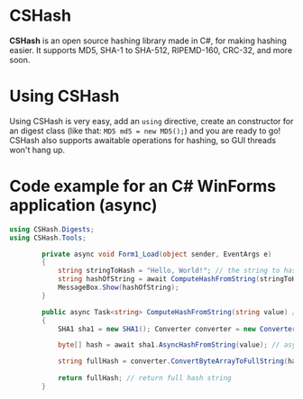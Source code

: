 # CSHash
**CSHash** is an open source hashing library made in C#, for making hashing easier. It supports MD5, SHA-1 to SHA-512, RIPEMD-160, CRC-32, and more soon.

# Using CSHash
Using CSHash is very easy, add an ```using``` directive, create an constructor for an digest class (like that: ```MD5 md5 = new MD5();```) and you are ready to go! CSHash also supports awaitable operations for hashing, so GUI threads won't hang up.

# Code example for an C# WinForms application (async)
```c#
using CSHash.Digests;
using CSHash.Tools;

        private async void Form1_Load(object sender, EventArgs e)
        {
            string stringToHash = "Hello, World!"; // the string to hash
            string hashOfString = await ComputeHashFromString(stringToHash); // async hashing operation, returns 0a0a9f2a6772942557ab5355d76af442f8f65e01
            MessageBox.Show(hashOfString);
        }

        public async Task<string> ComputeHashFromString(string value) // async string task method for hashing (SHA1)
        {
            SHA1 sha1 = new SHA1(); Converter converter = new Converter(); // create constructor for converter & SHA1 digest class

            byte[] hash = await sha1.AsyncHashFromString(value); // async hashing operation of value

            string fullHash = converter.ConvertByteArrayToFullString(hash); // converts raw (hash) byte array to an full useable string
            
            return fullHash; // return full hash string
        }

```
